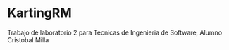 # KartingRM
Trabajo de laboratorio 2 para Tecnicas de Ingenieria de Software, Alumno Cristobal Milla
